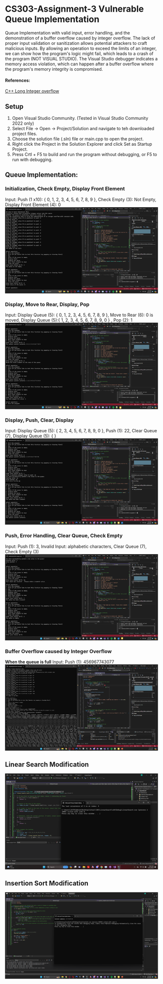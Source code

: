 # CS303-Assignment-3 Vulnerable Queue Implementation
 Queue Implementation with valid input, error handling, and the demonstration of a buffer overflow caused by integer overflow. The lack of proper input validation or sanitization allows potential attackers to craft malicious inputs.  By allowing an operation to exceed the limits of an integer, we can show how the program's logic might fail, which leads to a crash of the program (NOT VISUAL STUDIO). The Visual Studio debugger indicates a memory access violation, which can happen after a buffer overflow where the program's memory integrity is compromised. 

#### References:
[C++ Long Integer overflow](https://stackoverflow.com/questions/44874465/long-integer-overflow-in-c)

## Setup
1. Open Visual Studio Community. (Tested in Visual Studio Community 2022 only)
2. Select File -> Open -> Project/Solution and navigate to teh downloaded project files. 
3. Choose the solution file (.sln) file or main.cpp to open the project.
4. Right click the Project in the Solution Explorer and click Set as Startup Project. 
5. Press Crtl + F5 to build and run the program without debugging, or F5 to run with debugging.

## Queue Implementation:
### Initialization, Check Empty, Display Front Element
Input: Push (1 x10): { 0, 1, 2, 3, 4, 5, 6, 7, 8, 9 }, Check Empty (3): Not Empty, Display Front Element (4): 0
![Valid data input from user](/Initilaztion.png)

### Display, Move to Rear, Display, Pop
Input: Display Queue (5): { 0, 1, 2, 3, 4, 5, 6, 7, 8, 9 }, Move to Rear (6): 0 is moved, Display Queue (5):{ 1, 2, 3, 4, 5, 6, 7, 8, 9, 0 } , Pop (2): 1
![Valid data input from user](/ValidInput2.png)

### Display, Push, Clear, Display
Input: Display Queue (5): { 2, 3, 4, 5, 6, 7, 8, 9, 0 }, Push (1): 22, Clear Queue (7), Display Queue (5): {  }
![Valid data input from user](/ValidInput3.png)

### Push, Error Handling, Clear Queue, Check Empty
Input: Push (1): 3, Invalid Input: alphabetic characters, Clear Queue (7), Check Empty (3)
![Error Handling](/EmptyandErrorHanlding.png)

### Buffer Overflow caused by Integer Overflow 
**When the queue is full** Input: Push (1): 456967743077
![Buffer Overflow](/Overflow.png)

## Linear Search Modification
![Linear Search Modification](/LinearSearch/LinearSearch.png)

## Insertion Sort Modification 
![Linear Search Modification](/InsertionSort/InsertionSort.png)
